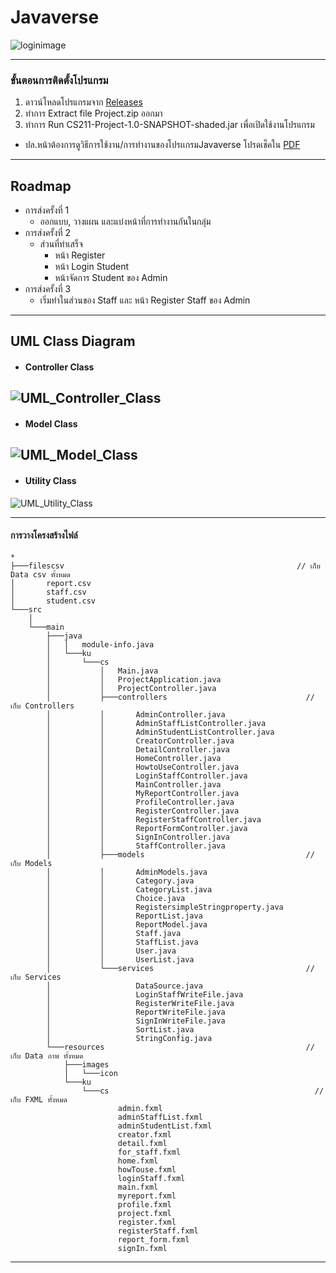 # Javaverse
![loginimage](image_ReadMe/Login.png)

---

### ขั้นตอนการติดตั้งโปรแกรม
1. ดาวน์โหลดโปรแกรมจาก [Releases](https://github.com/CS211-651/project211-javaverse/releases/)
2. ทำการ Extract file Project.zip ออกมา
3. ทำการ Run CS211-Project-1.0-SNAPSHOT-shaded.jar เพื่อเปิดใช้งานโปรแกรม
- ปล.หน้าต้องการดูวิธีการใช้งาน/การทำงานของโปรเเกรมJavaverse โปรดเช็คใน [PDF](วิธีการใช้งานโปรแกรมjavaverse.pdf)

---

## Roadmap
- การส่งครั้งที่ 1
	- ออกแบบ, วางแผน และแบ่งหน้าที่การทำงานกันในกลุ่ม
- การส่งครั้งที่ 2
	- ส่วนที่ทำเสร็จ
		- หน้า Register
		- หน้า Login Student
		- หน้าจัดการ Student ของ Admin
- การส่งครั้งที่ 3
	- เริ่มทำในส่วนของ Staff และ หน้า Register Staff ของ Admin
---
## UML Class Diagram

- #### Controller Class
![UML_Controller_Class](UML_Controller_Class.png)
---
- #### Model Class
![UML_Model_Class](UML_Model_Class.png)
---
- #### Utility Class
![UML_Utility_Class](UML_Utility_Class.png)

---
#### การวางโครงสร้างไฟล์
```
*
├───filescsv                                                    // เก็บ Data csv ทั้งหมด
│		report.csv
│		staff.csv
│		student.csv
└───src
	│ 
	└───main
		├───java
		│   │   module-info.java
		│   └───ku
		│       └───cs
		│           │   Main.java
		│           │   ProjectApplication.java					
		│           │   ProjectController.java
		│           ├───controllers                               // เก็บ Controllers
		│           │       AdminController.java			
		│           │       AdminStaffListController.java
		│           │       AdminStudentListController.java
		│           │       CreatorController.java
		│           │       DetailController.java
		│           │       HomeController.java
		│           │       HowtoUseController.java
		│           │       LoginStaffController.java
		│           │       MainController.java
		│           │       MyReportController.java
		│           │       ProfileController.java
		│           │       RegisterController.java
		│           │       RegisterStaffController.java
		│           │       ReportFormController.java
		│           │       SignInController.java
		│           │       StaffController.java    
		│           ├───models                                    // เก็บ Models
		│           │       AdminModels.java
		│           │       Category.java
		│           │       CategoryList.java
		│           │       Choice.java
		│           │       RegistersimpleStringproperty.java
		│           │       ReportList.java
		│           │       ReportModel.java
		│           │       Staff.java
		│           │       StaffList.java
		│           │       User.java
		│           │       UserList.java 
		│           └───services                                  // เก็บ Services  
		│                   DataSource.java
		│                   LoginStaffWriteFile.java
		│                   RegisterWriteFile.java
		│                   ReportWriteFile.java
		│                   SignInWriteFile.java
		│                   SortList.java
		│                   StringConfig.java           
		└───resources                                             // เก็บ Data ภาพ ทั้งหมด
			├───images  
			│   └───icon     
			└───ku
				└───cs                                              // เก็บ FXML ทั้งหมด
						admin.fxml
						adminStaffList.fxml
						adminStudentList.fxml
						creator.fxml
						detail.fxml
						for_staff.fxml
						home.fxml
						howTouse.fxml
						loginStaff.fxml
						main.fxml
						myreport.fxml
						profile.fxml
						project.fxml
						register.fxml
						registerStaff.fxml
						report_form.fxml
						signIn.fxml
```
---





<!--
Old README.md

CS211 - Project
วิธีทดสอบการ RUN
1. Main 
run Main Class
2. javafx plugin
MVN Clean
javafx -> javafx:run

วิธีสร้าง Jar
MVN Clean
MVN install
file จะอยู่ใน target เป็น shade.jar
-->




 
